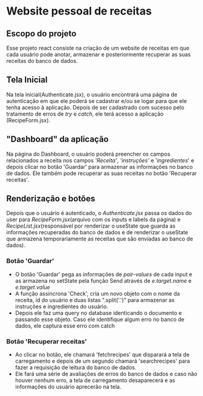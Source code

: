 # Website pessoal de receitas
## Escopo do projeto
Esse projeto react consiste na criação de um website de receitas em que cada usuário pode anotar, armazenar e posteriormente recuperar as suas receitas do banco de dados.
## Tela Inicial
Na tela inicial(Authenticate.jsx), o usuário encontrará uma página de autenticação em que ele poderá se cadastrar e/ou se logar para que ele tenha acesso à aplicação. Depois de ser cadastrado com sucesso pelo tratamento de erros de *try* e *catch*, ele terá acesso a aplicação (RecipeForm.jsx).
## "Dashboard" da aplicação
Na página do Dashboard, o usuário poderá preencher os campos relacionados a receita nos campos *'Receita'*, *'instruções'* e '*ingredientes*' e depois clicar no botão 'Guardar' para armazenar as informações no banco de dados. Ele também pode recuperar as suas receitas no botão 'Recuperar receitas'.
## Renderização e botões
Depois que o usuário é autenticado, o *Authenticate.jsx* passa os dados do user para *RecipeForm.jsx*(arquivo com os inputs e labels da página) e *RecipeList.jsx*(responsável por renderizar o useState que guarda as informações recuperadas do banco de dados e de renderizar o useState que armazena temporariamente as receitas que são enviadas ao banco de dados).
### Botão 'Guardar'
- O botão 'Guardar' pega as informações de *pair-values* de cada input e as armazena no setState pela função Send através de *e.target.name* e *e.target.value*
- A função assincrona 'Check', cria um novo objeto com o nome da receita, id do usuário e duas listas ".split('.')" para armazenar as instruções e ingredientes do usuário.
- Depois ele faz uma query no database identicando o documento e passando esse objeto. Caso ele identifique algum erro no banco de dados, ele captura esse erro com catch
### Botão 'Recuperar receitas'
- Ao clicar no botão, ele chamará 'fetchrecipes' que disparará a tela de carregamento e  depois de um segundo chamará 'searchrecipes' para fazer a requisição de leitura do banco de dados.
- Ele fará uma série de avaliações de erros do banco de dados e caso não houver nenhum erro, a tela de carregamento desaparecerá e as informações do usuário aprecerão na tela.

